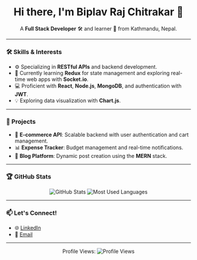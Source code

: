 <h1 align="center">Hi there, I'm Biplav Raj Chitrakar 👋</h1>
<p align="center">
  A <b>Full Stack Developer</b> 🛠️ and learner 📘 from Kathmandu, Nepal.
</p>

---

### 🛠 Skills & Interests
- ⚙️ Specializing in **RESTful APIs** and backend development.
- 🌱 Currently learning **Redux** for state management and exploring real-time web apps with **Socket.io**.
- 💻 Proficient with **React**, **Node.js**, **MongoDB**, and authentication with **JWT**.
- 💡 Exploring data visualization with **Chart.js**.

---

### 🚀 Projects
- 🛒 **E-commerce API**: Scalable backend with user authentication and cart management.
- 📊 **Expense Tracker**: Budget management and real-time notifications.
- 📖 **Blog Platform**: Dynamic post creation using the **MERN** stack.

---

### 🏆 GitHub Stats
<p align="center">
  <img src="https://github-readme-stats.vercel.app/api?username=biplav-chitrakar&show_icons=true&theme=dark&hide=issues&count_private=true" alt="GitHub Stats" />
  <img src="https://github-readme-stats.vercel.app/api/top-langs/?username=biplav-chitrakar&layout=compact&theme=dark" alt="Most Used Languages" />
</p>

---

### 📫 Let's Connect!
- 🌐 [LinkedIn](https://www.linkedin.com/in/biplav-chitrakar/)
- 📧 [Email](mailto:biplav2059@gmail.com)

---

<p align="center">
  Profile Views: <img src="https://komarev.com/ghpvc/?username=your-github-username&style=flat-square&color=blue" alt="Profile Views">
</p>
